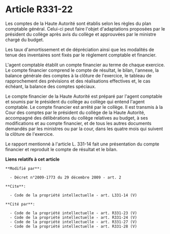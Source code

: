 # Article R331-22

Les comptes de la Haute Autorité sont établis selon les règles du plan comptable général. Celui-ci peut faire l'objet
d'adaptations proposées par le président du collège après avis du collège et approuvées par le ministre chargé du budget. 

Les taux d'amortissement et de dépréciation ainsi que les modalités de tenue des inventaires sont fixés par le règlement
comptable et financier.

L'agent comptable établit un compte financier au terme de chaque exercice. Le compte financier comprend le compte de
résultat, le bilan, l'annexe, la balance générale des comptes à la clôture de l'exercice, le tableau de rapprochement des
prévisions et des réalisations effectives et, le cas échéant, la balance des comptes spéciaux. 

Le compte financier de la Haute Autorité est préparé par l'agent comptable et soumis par le président du collège au collège
qui entend l'agent comptable. Le compte financier est arrêté par le collège. Il est transmis à la Cour des comptes par le
président du collège de la Haute Autorité, accompagné des délibérations du collège relatives au budget, à ses modifications
et au compte financier, et de tous les autres documents demandés par les ministres ou par la cour, dans les quatre mois qui
suivent la clôture de l'exercice. 

Le rapport mentionné à l'article L. 331-14 fait une présentation du compte financier et reproduit le compte de résultat et le
bilan.

**Liens relatifs à cet article**

	**Modifié par**:

	  - Décret n°2009-1773 du 29 décembre 2009 - art. 2

	**Cite**:

	  - Code de la propriété intellectuelle - art. L331-14 (V)

	**Cité par**:

	  - Code de la propriété intellectuelle - art. R331-23 (V)
	  - Code de la propriété intellectuelle - art. R331-24 (V)
	  - Code de la propriété intellectuelle - art. R331-27 (V)
	  - Code de la propriété intellectuelle - art. R331-28 (V)
